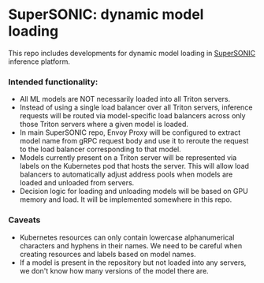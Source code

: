 # SuperSONIC: dynamic model loading

This repo includes developments for dynamic model loading in [SuperSONIC](https://github.com/fastmachinelearning/SuperSONIC) inference platform.

### Intended functionality:
- All ML models are NOT necessarily loaded into all Triton servers.
- Instead of using a single load balancer over all Triton servers, inference requests will be routed via model-specific load balancers across only those Triton servers where a given model is loaded.
- In main SuperSONIC repo, Envoy Proxy will be configured to extract model name from gRPC request body and use it to reroute the request to the load balancer corresponding to that model.
- Models currently present on a Triton server will be represented via labels on the Kubernetes pod that hosts the server. This will allow load balancers to automatically adjust address pools when models are loaded and unloaded from servers.
- Decision logic for loading and unloading models will be based on GPU memory and load. It will be implemented somewhere in this repo.

### Caveats

- Kubernetes resources can only contain lowercase alphanumerical characters and hyphens in their names. We need to be careful when creating resources and labels based on model names.
- If a model is present in the repository but not loaded into any servers, we don't know how many versions of the model there are.